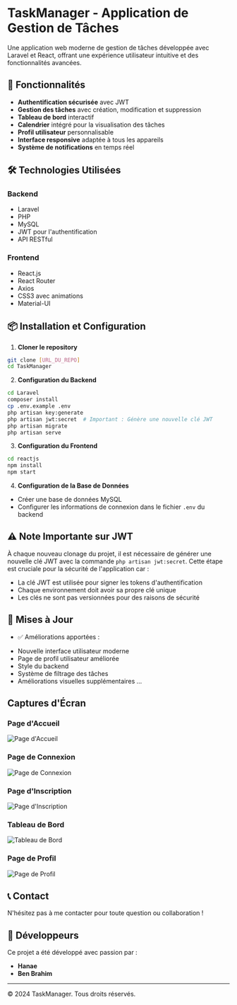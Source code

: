 # TaskManager - Application de Gestion de Tâches

Une application web moderne de gestion de tâches développée avec Laravel et React, offrant une expérience utilisateur intuitive et des fonctionnalités avancées.

## 🚀 Fonctionnalités

- **Authentification sécurisée** avec JWT
- **Gestion des tâches** avec création, modification et suppression
- **Tableau de bord** interactif
- **Calendrier** intégré pour la visualisation des tâches
- **Profil utilisateur** personnalisable
- **Interface responsive** adaptée à tous les appareils
- **Système de notifications** en temps réel

## 🛠 Technologies Utilisées

### Backend
- Laravel
- PHP
- MySQL
- JWT pour l'authentification
- API RESTful

### Frontend
- React.js
- React Router
- Axios
- CSS3 avec animations
- Material-UI

## 📦 Installation et Configuration

1. **Cloner le repository**
```bash
git clone [URL_DU_REPO]
cd TaskManager
```

2. **Configuration du Backend**
```bash
cd Laravel
composer install
cp .env.example .env
php artisan key:generate
php artisan jwt:secret  # Important : Génère une nouvelle clé JWT
php artisan migrate
php artisan serve
```

3. **Configuration du Frontend**
```bash
cd reactjs
npm install
npm start
```

4. **Configuration de la Base de Données**
- Créer une base de données MySQL
- Configurer les informations de connexion dans le fichier `.env` du backend

## ⚠️ Note Importante sur JWT

À chaque nouveau clonage du projet, il est nécessaire de générer une nouvelle clé JWT avec la commande `php artisan jwt:secret`. Cette étape est cruciale pour la sécurité de l'application car :
- La clé JWT est utilisée pour signer les tokens d'authentification
- Chaque environnement doit avoir sa propre clé unique
- Les clés ne sont pas versionnées pour des raisons de sécurité

## 🔄 Mises à Jour 

+ ✅ Améliorations apportées :
-  Nouvelle interface utilisateur moderne
-  Page de profil utilisateur améliorée
-  Style du backend 
-  Système de filtrage des tâches 
-  Améliorations visuelles supplémentaires ...

##  Captures d'Écran

### Page d'Accueil
![Page d'Accueil](screenshots/home.png)

### Page de Connexion
![Page de Connexion](screenshots/login.png)

### Page d'Inscription
![Page d'Inscription](screenshots/register.png)

### Tableau de Bord
![Tableau de Bord](screenshots/dashboard.png)

### Page de Profil
![Page de Profil](screenshots/profile.png)

## 📞 Contact

N'hésitez pas à me contacter pour toute question ou collaboration !

## 👥 Développeurs

Ce projet a été développé avec passion par :
- **Hanae**
- **Ben Brahim**

---

© 2024 TaskManager. Tous droits réservés. 

